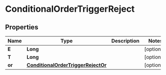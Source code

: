 

# ConditionalOrderTriggerReject


## Properties

| Name | Type | Description | Notes |
|------------ | ------------- | ------------- | -------------|
|**E** | **Long** |  |  [optional] |
|**T** | **Long** |  |  [optional] |
|**or** | [**ConditionalOrderTriggerRejectOr**](ConditionalOrderTriggerRejectOr.md) |  |  [optional] |



